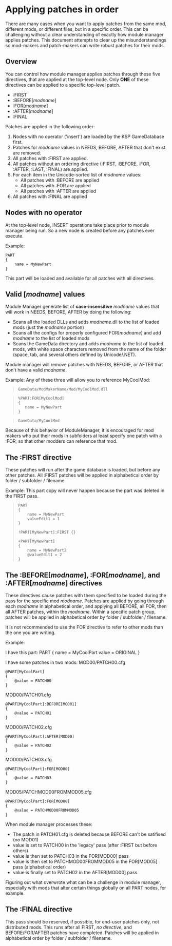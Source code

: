 # Applying patches in order

There are many cases when you want to apply patches from the same mod, different mods, or different files, but in a specific order. This can be challenging without a clear understanding of exactly how module manager applies patches. This document attempts to clear up the misunderstandings so mod-makers and patch-makers can write robust patches for their mods.

## Overview
You can control how module manager applies patches through these five directives, that are applied at the top-level node. Only **ONE** of these directives can be applied to a specific top-level patch.
* :FIRST
* :BEFORE[_modname_]
* :FOR[_modname_]
* :AFTER[_modname_]
* :FINAL 

Patches are applied in the following order:
1. Nodes with no operator ('insert') are loaded by the KSP GameDatabase first.
2. Patches for _modname_ values in NEEDS, BEFORE, AFTER that don't exist are removed.
3. All patches with :FIRST are applied.
4. All patches without an ordering directive (:FIRST, :BEFORE, :FOR, :AFTER, :LAST, :FINAL) are applied.
5. For each item in the Unicode-sorted list of _modname_ values:
    * All patches with :BEFORE are applied
    * All patches with :FOR are applied
    * All patches with :AFTER are applied
6. All patches with :FINAL are applied

## Nodes with no operator
At the top-level node, INSERT operations take place prior to module manager being run. So a new node is created before any patches ever execute. 

Example:

    PART
    {
        name = MyNewPart
    }

This part will be loaded and available for all patches with all directives.

## Valid [_modname_] values
Module Manager generate list of **case-insensitive** _modname_ values that will work in NEEDS, BEFORE, AFTER by doing the following:
* Scans all the loaded DLLs and adds _modname_.dll to the list of loaded mods (just the _modname_ portion)
* Scans all the configs for properly configured FOR[_modname_] and add _modname_ to the list of loaded mods
* Scans the GameData directory and adds _modname_ to the list of loaded mods, with white space characters removed from the name of the folder (space, tab, and several others defined by Unicode/.NET).

Module manager will remove patches with NEEDS, BEFORE, or AFTER that don't have a valid _modname_.

Example: Any of these three will allow you to reference MyCoolMod:
    
>     GameData/ModMakerName/Mod/MyCoolMod.dll

>     %PART:FOR[MyCoolMod]
>     {
>        name = MyNewPart
>     }

>     GameData/MyCoolMod

Because of this behavior of ModuleManager, it is encouraged for mod makers who put their mods in subfolders at least specify one patch with a :FOR, so that other modders can reference that mod.


## The :FIRST directive
These patches will run after the game database is loaded, but before any other patches.
All :FIRST patches will be applied in alphabetical order by folder / subfolder / filename.

Example:
This part copy will never happen because the part was deleted in the FIRST pass.

>     PART
>     {
>         name = MyNewPart
>         valueEdit1 = 1
>     }
>     
>     !PART[MyNewPart]:FIRST {}
>     
>     +PART[MyNewPart]
>     {  
>         name = MyNewPart2
>         @valueEdit1 = 2
>     }

## The :BEFORE[_modname_], :FOR[_modname_], and :AFTER[_modname_] directives
These directives cause patches with them specified to be loaded during the pass for the specific mod _modname_.
Patches are applied by going through each _modname_ in alphabetical order, and applying all BEFORE, all FOR, then all AFTER patches, within the _modname_. Within a specific patch group, patches will be applied in alphabetical order by folder / subfolder / filename.

It is not recommended to use the FOR directive to refer to other mods than the one you are writing.

Example:

I have this part:
    PART
    {
        name = MyCoolPart
        value = ORIGINAL
    }

I have some patches in two mods:
MOD00/PATCH00.cfg

    @PART[MyCoolPart]
    {
        @value = PATCH00
    }

MOD00/PATCH01.cfg

    @PART[MyCoolPart]:BEFORE[MOD01]
    {
        @value = PATCH01
    }

MOD00/PATCH02.cfg

    @PART[MyCoolPart]:AFTER[MOD00]
    {
        @value = PATCH02
    }

MOD00/PATCH03.cfg

    @PART[MyCoolPart]:FOR[MOD00]
    {
        @value = PATCH03
    }

MOD05/PATCHMOD00FROMMOD05.cfg

    @PART[MyCoolPart]:FOR[MOD00]
    {
        @value = PATCHMOD00FROMMOD05
    }

When module manager processes these:
- The patch in PATCH01.cfg is deleted because BEFORE can't be satifised (no MOD01)
- value is set to PATCH00 in the 'legacy' pass (after :FIRST but before others)
- value is then set to PATCH03 in the FOR[MOD00] pass
- value is then set to PATCHMOD00FROMMOD05 in the FOR[MOD05] pass (alphabetical order)
- value is finally set to PATCH02 in the AFTER[MOD00] pass

Figuring out what overwrote what can be a challenge in module manager, especially with mods that alter certain things globally on all PART nodes, for example.

## The :FINAL directive
This pass should be reserved, if possible, for end-user patches only, not distributed mods.
This runs after all FIRST, _no directive_, and BEFORE/FOR/AFTER patches have completed.
Patches will be applied in alphabetical order by folder / subfolder / filename.
